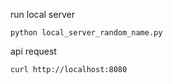 run local server

    python local_server_random_name.py

api request

    curl http://localhost:8080
